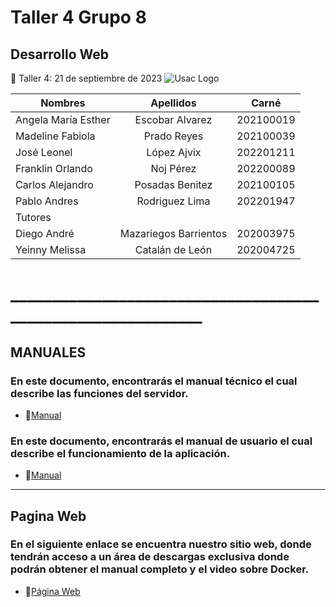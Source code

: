 # Taller 4 Grupo 8
## Desarrollo Web
:paperclip: Taller 4:   21 de septiembre de 2023
![Usac Logo](https://upload.wikimedia.org/wikipedia/commons/4/4a/Usac_logo.png)

<!-- TABLES -->
| Nombres              | Apellidos             |Carné       |
| -------------------- |:---------------------:| :---------:|
| Angela María Esther  | Escobar Alvarez       | 202100019  |
| Madeline Fabiola     | Prado Reyes           | 202100039  |
| José Leonel 	       | López Ajvix           | 202201211  |
| Franklin Orlando 	   | Noj Pérez             | 202200089  |
| Carlos Alejandro 	   | Posadas Benitez       | 202100105  |
| Pablo Andres  	     | Rodriguez Lima        | 202201947  |
|                            Tutores                        |
| Diego	André  	       | Mazariegos Barrientos | 202003975  |
| Yeinny Melissa       | Catalán de León       | 202004725  |
# ____________________________________________________________
## MANUALES 
### En este documento, encontrarás el manual técnico el cual describe las funciones del servidor.
- :file_folder:[Manual](Manual_Técnico_-_Taller_4.pdf)
### En este documento, encontrarás el manual de usuario el cual describe el funcionamiento de la aplicación.
- :file_folder:[Manual](Manual_Informe3_Grupo8.pdf) 
_______________________________________________________________
## Pagina Web 
### En el siguiente enlace se encuentra nuestro sitio web, donde tendrán acceso a un área de descargas exclusiva donde podrán obtener el manual completo y el video sobre Docker.
- :file_folder:[Página Web](https://3942784100101.wixsite.com/taller-2)
